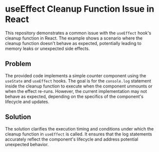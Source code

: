 # useEffect Cleanup Function Issue in React

This repository demonstrates a common issue with the `useEffect` hook's cleanup function in React. The example shows a scenario where the cleanup function doesn't behave as expected, potentially leading to memory leaks or unexpected side effects.

## Problem
The provided code implements a simple counter component using the `useState` and `useEffect` hooks.  The goal is for the `console.log` statement inside the cleanup function to execute when the component unmounts or when the effect re-runs. However, the current implementation may not behave as expected, depending on the specifics of the component's lifecycle and updates.

## Solution
The solution clarifies the execution timing and conditions under which the cleanup function in `useEffect` is called. It ensures that the log statements accurately reflect the component's lifecycle and address potential unexpected behavior.